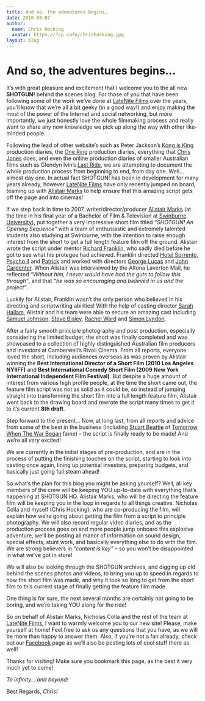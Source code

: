 ```yaml
---
title: And so, the adventures begins…
date: 2010-08-07
author:
  name: Chris Hocking
  avatar: https://fcp.cafe/chrishocking.jpg
layout: blog
---
```

# And so, the adventures begins…

It’s with great pleasure and excitement that I welcome you to the all new **SHOTGUN!** behind the scenes blog. For those of you that have been following some of the work we’ve done at [LateNite Films](./../index/ "LateNite Films") over the years, you’ll know that we’re all a bit geeky (in a good way!) and enjoy making the most of the power of the Internet and social networking, but more importantly, we just honestly love the whole filmmaking process and really want to share any new knowledge we pick up along the way with other like-minded people.

Following the lead of other website’s such as Peter Jackson’s [Kong is King](http://www.kongisking.net/kong2005/proddiary/ "Kong is King") production diaries, the [One Ring](http://www.theonering.net/ "The One Ring") production diaries, everything that [Chris Jones](http://www.chrisjonesblog.com "Chris Jones Blog") does, and even the online production diaries of smaller Australian films such as Glendyn Ivin’s [Last Ride](http://www.lastridemovie.com/ "Last Ride"), we are attempting to document the whole production process from beginning to end, from day one. Well… almost day one. In actual fact SHOTGUN! has been in development for many years already, however [LateNite Films](./../index/ "LateNite Films") have only recently jumped on board, teaming up with [Alistair Marks](http://www.alistairmarks.com "Alistair Marks") to help ensure that this amazing script gets off the page and into cinemas!

If we step back in time to 2007, writer/director/producer [Alistair Marks](http://www.alistairmarks.com "Alistair Marks") (at the time in his final year of a Bachelor of Film & Television at [Swinburne University](http://www.swin.edu.au "Swinburne University")), put together a very impressive short film titled *“SHOTGUN! An Opening Sequence”* with a team of enthusiastic and extremely talented students also studying at Swinburne, with the intention to raise enough interest from the short to get a full length feature film off the ground. Alistair wrote the script under mentor [Richard Franklin](http://www.imdb.com/name/nm0002207/ "Richard Franklin"), who sadly died before he got to see what his protegee had achieved. Franklin directed [Hotel Sorrento](http://www.imdb.com/title/tt0113337/ "Hotel Sorrento"), [Psycho II](http://www.imdb.com/title/tt0086154/ "Psycho II") and [Patrick](http://www.imdb.com/title/tt0078067/ "Patrick") and worked with directors [George Lucas](http://www.imdb.com/name/nm0000184/ "George Lucas") and [John Carpenter](http://www.imdb.com/name/nm0000118/ "John Carpenter"). When Alistair was interviewed by the Altona Laverton Mail, he reflected *“Without him, I never would have had the guts to follow this through”*, and that *“he was so encouraging and believed in us and the project”*.

Luckily for Alistair, Franklin wasn’t the only person who believed in his directing and scriptwriting abilities! With the help of casting director [Sarah Hallam](http://www.imdb.com/name/nm2122821/ "Sarah Hallam"), Alistair and his team were able to secure an amazing cast including [Samuel Johnson](http://www.imdb.com/name/nm0426170/ "Samuel Johnson"), [Steve Bisley](http://www.imdb.com/name/nm0001950/ "Steve Bisley"), [Rachel Ward](http://www.imdb.com/name/nm0001829/ "Rachel Ward") and [Simon Lyndon](http://www.imdb.com/name/nm0528539/ "Simon Lyndon").

After a fairly smooth principle photography and post production, especially considering the limited budget, the short was finally completed and was showcased to a collection of highly distinguished Australian film producers and investors at Camberwell’s Rivoli Cinema. From all reports, everyone loved the short, including audiences overseas as was proven by Alistair winning the **Best International Director of a Short Film (2010 Los Angeles NYIIFF)** and **Best International Comedy Short Film (2009 New York International Independent Film Festival)**. But despite a huge amount of interest from various high profile people, at the time the short came out, the feature film script was not as solid as it could be, so instead of jumping straight into transforming the short film into a full length feature film, Alistair went back to the drawing board and rewrote the script many times to get it to it’s current **8th draft**.

Step forward to the present… Now, at long last, from all reports and advice from some of the best in the business (including [Stuart Beattie](http://www.imdb.com/name/nm0064181/ "Stuart Beattie") of [Tomorrow When The War Began](http://www.imdb.com/title/tt1456941/ "Tomorrow When The War Began") fame) – the script is finally ready to be made! And we’re all *very* excited!

We are currently in the initial stages of pre-production, and are in the process of putting the finishing touches on the script, starting to look into casting once again, lining up potential investors, preparing budgets, and basically just going full steam ahead!

So what’s the plan for this blog you might be asking yourself? Well, all key members of the crew will be keeping YOU up-to-date with everything that’s happening at SHOTGUN HQ. Alistair Marks, who will be directing the feature film will be keeping you in the loop in regards to all things creative. Nicholas Colla and myself (Chris Hocking), who are co-producing the film, will explain how we’re going about getting the film from a script to principle photography. We will also record regular video diaries, and as the production process goes on and more people jump onboard this explosive adventure, we’ll be posting all manor of information on sound design, special effects, stunt work, and basically everything else to do with the film. We are strong believers in *“content is key”* – so you won’t be disappointed in what we’ve got in store!

We will also be looking through the SHOTGUN archives, and digging up old behind the scenes photos and videos, to bring you up to speed in regards to how the short film was made, and why it took so long to get from the short film to this current stage of finally getting the feature film made.

One thing is for sure, the next several months are certainly not going to be boring, and we’re taking YOU along for the ride!

So on behalf of Alistair Marks, Nicholas Colla and the rest of the team at [LateNite Films](./../index/ "latenite films"), I want to warmly welcome you to our new site! Please, make yourself at home! Feel free to ask us any questions that you have, as we will be more than happy to answer them. Also, if you’re not a fan already, check out our [Facebook](http://www.facebook.com/shotgunmovie "SHOTGUN! Movie on Facebook") page as we’ll also be posting lots of cool stuff there as well!

Thanks for visiting! Make sure you bookmark this page, as the best it very much yet to come!

*To infinity… and beyond!*

Best Regards, *Chris!*